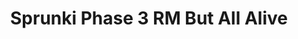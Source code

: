 ---
slug: sprunki-phase-3-rm-but-all-alive-1859
title: Sprunki Phase 3 RM But All Alive
description: "Sprunki Phase 3 RM But All Alive is an exciting online game. Play for free directly in your browser!"
icon: /images/popular_mods/Sprunki Phase 3 RM But All Alive.png
url: https://wowtbc.net/sprunkin/phase3-rm-alive/index.html
previewImage: /images/popular_mods/Sprunki Phase 3 RM But All Alive.png
type: popular mods

# SEO配置
seo:
  title: "Sprunki Phase 3 RM But All Alive - Play Free Online Game | Fun Browser Games"
  description: "Sprunki Phase 3 RM But All Alive - Play this fun online game for free in your browser. No download required!"
  ogImage: "/images/popular_mods/Sprunki Phase 3 RM But All Alive.png"
  keywords: "sprunki-phase-3-rm-but-all-alive-1859, online game, browser game, free game, popular mods game, play online"

videoUrls:
  - https://www.youtube.com/embed/example1
  - https://www.youtube.com/embed/example2

whyPlay:
  title: "Why Play Sprunki Phase 3 RM But All Alive?"
  items:
    - "Immersive Gameplay: Sprunki Phase 3 RM But All Alive offers an engaging and immersive gaming experience that will keep you entertained for hours"
    - "Challenging Levels: Test your skills with increasingly difficult challenges and obstacles"
    - "Beautiful Graphics: Enjoy stunning visuals and smooth animations that bring the game world to life"
    - "Regular Updates: New content and features are added regularly to keep the game fresh and exciting"
    - "Free to Play: Experience all the fun without spending a penny"
    - "Community Features: Connect with other players, share strategies, and compete for high scores"
    - "Cross-Platform: Play on any device with a web browser, no downloads required"

features:
  title: "Key Features of Sprunki Phase 3 RM But All Alive"
  image: "/images/popular_mods/Sprunki Phase 3 RM But All Alive.png"
  items:
    - "Intuitive Controls: Easy to learn controls make Sprunki Phase 3 RM But All Alive accessible for players of all skill levels"
    - "Multiple Game Modes: Enjoy various gameplay options that provide different challenges and experiences"
    - "Character Customization: Personalize your gaming experience with unique characters and items"
    - "Achievement System: Complete special tasks to earn rewards and recognition"
    - "Leaderboards: Compete with players worldwide and see who can achieve the highest scores"

characteristics:
  title: "Game Characteristics"
  image: "/images/popular_mods/Sprunki Phase 3 RM But All Alive.png"
  items:
    - "Genre: Popular mods game with elements of strategy and skill"
    - "Difficulty: Suitable for both casual gamers and those seeking a challenge"
    - "Play Time: Quick sessions or extended gameplay, depending on your preference"
    - "Art Style: Vibrant and engaging visuals that enhance the gaming experience"
    - "Sound Design: Immersive audio that complements the gameplay perfectly"

info: "Sprunki Phase 3 RM But All Alive is an exciting online game that offers players a unique and engaging gaming experience. With its intuitive controls, stunning visuals, and challenging gameplay, Sprunki Phase 3 RM But All Alive provides hours of entertainment for players of all ages and skill levels. Whether you're looking for a quick gaming session during a break or an extended play session, Sprunki Phase 3 RM But All Alive delivers an immersive experience that will keep you coming back for more. The game features multiple levels of increasing difficulty, ensuring that players are constantly challenged as they progress. With regular updates adding new content and features, Sprunki Phase 3 RM But All Alive remains fresh and exciting, providing endless entertainment options for its growing community of players."

howToPlayIntro: "Welcome to Sprunki Phase 3 RM But All Alive! This guide will walk you through the basics and help you master the game. Whether you're a beginner or looking to improve your skills, these tips and instructions will enhance your gaming experience."

howToPlaySteps:
  - title: "Getting Started"
    description: "Begin your Sprunki Phase 3 RM But All Alive adventure by familiarizing yourself with the controls. Use your keyboard or mouse to navigate through the game interface. The tutorial will guide you through the basic mechanics and help you understand the objectives."
  - title: "Understanding the Objectives"
    description: "In Sprunki Phase 3 RM But All Alive, your main goal is to progress through levels by completing specific objectives. Each level presents unique challenges that require different strategies and approaches."
  - title: "Mastering the Controls"
    description: "Practice using the controls to improve your precision and reaction time. Sprunki Phase 3 RM But All Alive requires quick reflexes and strategic thinking to overcome obstacles and defeat opponents."
  - title: "Utilizing Power-ups"
    description: "Collect power-ups throughout the game to enhance your abilities and overcome difficult challenges. Each power-up offers unique advantages that can be crucial for success."
  - title: "Developing Strategies"
    description: "As you progress in Sprunki Phase 3 RM But All Alive, develop effective strategies for different scenarios. Analyze patterns, anticipate challenges, and adapt your approach to maximize your performance."

faq:
  title: "Frequently Asked Questions about Sprunki Phase 3 RM But All Alive"
  items:
    - question: "Is Sprunki Phase 3 RM But All Alive free to play?"
      answer: "Yes, Sprunki Phase 3 RM But All Alive is completely free to play directly in your web browser. No downloads or purchases are required to enjoy the full game experience."
    - question: "Can I play Sprunki Phase 3 RM But All Alive on mobile devices?"
      answer: "Yes, Sprunki Phase 3 RM But All Alive is optimized for both desktop and mobile play. You can enjoy the game on any device with a web browser and internet connection."
    - question: "Are there any in-game purchases?"
      answer: "While Sprunki Phase 3 RM But All Alive is free to play, there may be optional in-game purchases available for cosmetic items or additional features that don't affect core gameplay."
    - question: "How often is Sprunki Phase 3 RM But All Alive updated?"
      answer: "The developers regularly update Sprunki Phase 3 RM But All Alive with new content, features, and improvements based on player feedback and game performance."
    - question: "Can I play Sprunki Phase 3 RM But All Alive offline?"
      answer: "Currently, Sprunki Phase 3 RM But All Alive requires an internet connection to play as it's a browser-based online game."
    - question: "Is Sprunki Phase 3 RM But All Alive suitable for children?"
      answer: "Yes, Sprunki Phase 3 RM But All Alive is designed to be family-friendly and suitable for players of all ages."
    - question: "How do I report bugs or issues?"
      answer: "If you encounter any problems while playing Sprunki Phase 3 RM But All Alive, you can report them through the game's support page or contact the developers directly through their website."
    - question: "Still Have Questions?"
      answer: "If you have additional questions about Sprunki Phase 3 RM But All Alive that aren't covered in this FAQ, please visit our support center or contact our customer service team for assistance."
---